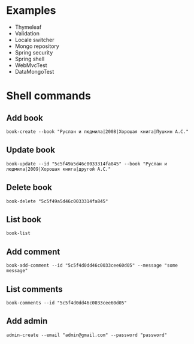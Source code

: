# Examples

- Thymeleaf
- Validation
- Locale switcher
- Mongo repository
- Spring security
- Spring shell
- WebMvcTest
- DataMongoTest

# Shell commands
## Add book
```
book-create --book "Руслан и людмила|2008|Хорошая книга|Пушкин А.С."
```

## Update book
```
book-update --id "5c5f49a5d46c0033314fa845" --book "Руслан и людмила|2009|Хорошая книга|другой А.С."
```

## Delete book
```
book-delete "5c5f49a5d46c0033314fa845"
```

## List book
```
book-list
```

## Add comment
```book-add-comment --id "5c5f4d0dd46c0033cee60d05" --message "some message"```


## List comments
```book-comments --id "5c5f4d0dd46c0033cee60d05"```


## Add admin
```admin-create --email "admin@gmail.com" --password "password"```
